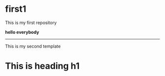 # first1
This is my first repository


<b>hello everybody</b>
<hr>
This is my second template
<h1>This is heading h1</h1>
